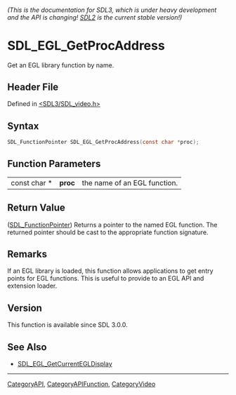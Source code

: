###### (This is the documentation for SDL3, which is under heavy development and the API is changing! [SDL2](https://wiki.libsdl.org/SDL2/) is the current stable version!)
# SDL_EGL_GetProcAddress

Get an EGL library function by name.

## Header File

Defined in [<SDL3/SDL_video.h>](https://github.com/libsdl-org/SDL/blob/main/include/SDL3/SDL_video.h)

## Syntax

```c
SDL_FunctionPointer SDL_EGL_GetProcAddress(const char *proc);
```

## Function Parameters

|              |          |                              |
| ------------ | -------- | ---------------------------- |
| const char * | **proc** | the name of an EGL function. |

## Return Value

([SDL_FunctionPointer](SDL_FunctionPointer)) Returns a pointer to the named
EGL function. The returned pointer should be cast to the appropriate
function signature.

## Remarks

If an EGL library is loaded, this function allows applications to get entry
points for EGL functions. This is useful to provide to an EGL API and
extension loader.

## Version

This function is available since SDL 3.0.0.

## See Also

- [SDL_EGL_GetCurrentEGLDisplay](SDL_EGL_GetCurrentEGLDisplay)

----
[CategoryAPI](CategoryAPI), [CategoryAPIFunction](CategoryAPIFunction), [CategoryVideo](CategoryVideo)

